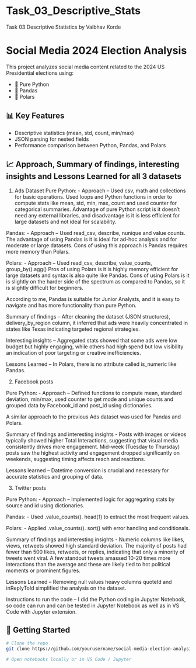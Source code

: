 # Task_03_Descriptive_Stats
Task 03 Descriptive Statistics by Vaibhav Korde

# Social Media 2024 Election Analysis

This project analyzes social media content related to the 2024 US Presidential elections using:
- 🐍 Pure Python
- 🐼 Pandas
- 🧊 Polars

## 📊 Key Features

- Descriptive statistics (mean, std, count, min/max)
- JSON parsing for nested fields
- Performance comparison between Python, Pandas, and Polars

## 📈 Approach, Summary of findings, interesting insights and Lessons Learned for all 3 datasets

1.	Ads Dataset
Pure Python: - Approach – Used csv, math and collections for basic operations. Used loops and Python functions in order to compute stats like mean, std, min, max, count and used counter for categorical summaries. Advantage of pure Python script is it doesn’t need any external libraries, and disadvantage is it is less efficient for large datasets and not ideal for scalability. 

Pandas: - Approach – Used read_csv, describe, nunique and value counts. The advantage of using Pandas is it is ideal for ad-hoc analysis and for moderate or large datasets. Cons of using this approach is Pandas requires more memory than Polars. 

Polars: - Approach – Used read_csv, describe, value_counts, group_by().agg() Pros of using Polars is it is highly memory efficient for large datasets and syntax is also quite like Pandas. Cons of using Polars is it is slightly on the harder side of the spectrum as compared to Pandas, so it is slightly difficult for beginners. 

According to me, Pandas is suitable for Junior Analysts, and it is easy to navigate and has more functionality than pure Python. 

Summary of findings – After cleaning the dataset (JSON structures), delivery_by_region column, it inferred that ads were heavily concentrated in states like Texas indicating targeted regional strategies. 

Interesting insights – Aggregated stats showed that some ads were low budget but highly engaging, while others had high spend but low visibility an indication of poor targeting or creative inefficiencies.

Lessons Learned – In Polars, there is no attribute called is_numeric like Pandas. 

2.	Facebook posts

Pure Python: - Approach – Defined functions to compute mean, standard deviation, min/max, used counter to get mode and unique counts and grouped data by Facebook_id and post_id using dictionaries. 

A similar approach to the previous Ads dataset was used for Pandas and Polars.

Summary of findings and interesting insights - Posts with images or videos typically showed higher Total Interactions, suggesting that visual media consistently drives more engagement. Mid-week (Tuesday to Thursday) posts saw the highest activity and engagement dropped significantly on weekends, suggesting timing affects reach and reactions. 

Lessons learned – Datetime conversion is crucial and necessary for accurate statistics and grouping of data. 

3.	Twitter posts

Pure Python: - Approach – Implemented logic for aggregating stats by source and id using dictionaries. 

Pandas: - Used .value_counts(). head(1) to extract the most frequent values.

Polars: - Applied .value_counts(). sort() with error handling and conditionals.

Summary of findings and interesting insights - Numeric columns like likes, views, retweets showed high standard deviation. The majority of posts had fewer than 500 likes, retweets, or replies, indicating that only a minority of tweets went viral. A few standout tweets amassed 10-20 times more interactions than the average and these are likely tied to hot political moments or prominent figures.

Lessons Learned – Removing null values heavy columns quoteId and inReplyToId simplified the analysis on the dataset.  

Instructions to run the code – I did the Python coding in Jupyter Notebook, so code can run and can be tested in Jupyter Notebook as well as in VS Code with Jupyter extension. 

## 🚀 Getting Started

```bash
# Clone the repo
git clone https://github.com/yourusername/social-media-election-analysis.git

# Open notebooks locally or in VS Code / Jupyter

